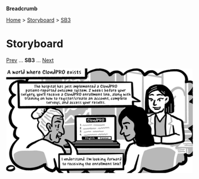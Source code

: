 **Breadcrumb**

[Home](../home.md) > [Storyboard](storyboard_1.md) > [SB3](storyboard_3.md)

# Storyboard
[Prev](storyboard_2.md) ... **SB3** ...  [Next](storyboard_4.md)

![Patient being informed of CloudPRO](../img/storyboard/storyboard_p3.jpg)